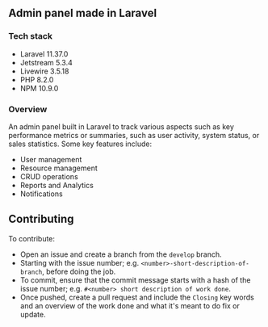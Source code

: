 ## Admin panel made in Laravel
### Tech stack
- Laravel 11.37.0
- Jetstream 5.3.4
- Livewire 3.5.18
- PHP 8.2.0
- NPM 10.9.0

### Overview
An admin panel built in Laravel to track various aspects such as key performance metrics or summaries, such as user activity, system status, or sales statistics. Some key features include: 
- User management
- Resource management
- CRUD operations
- Reports and Analytics
- Notifications

## Contributing
To contribute:
- Open an issue and create a branch from the `develop` branch.
- Starting with the issue number; e.g. `<number>-short-description-of-branch`, before doing the job. 
- To commit, ensure that the commit message starts with a hash of the issue number; e.g. `#<number> short description of work done`.
- Once pushed, create a pull request and include the `Closing` key words and an overview of the work done and what it's meant to do fix or update.